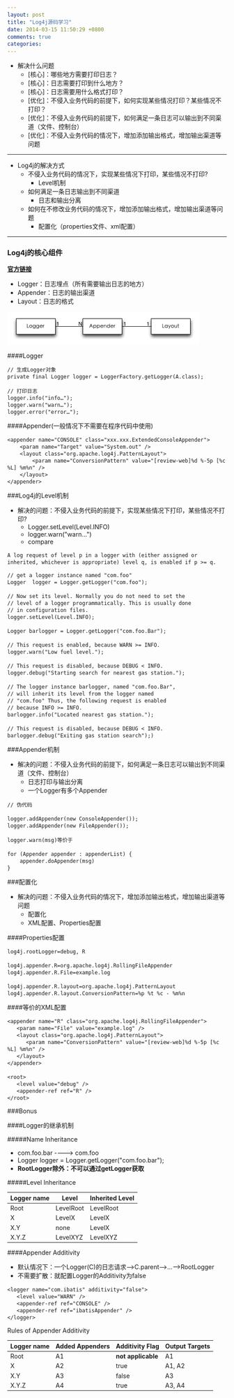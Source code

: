 ```yaml
---
layout: post
title: "Log4j源码学习"
date: 2014-03-15 11:50:29 +0800
comments: true
categories: 
---
```


* 解决什么问题
	* [核心]：哪些地方需要打印日志？
	* [核心]：日志需要打印到什么地方？
	* [核心]：日志需要用什么格式打印？  
	* [优化]：不侵入业务代码的前提下，如何实现某些情况打印？某些情况不打印？
	* [优化]：不侵入业务代码的前提下，如何满足一条日志可以输出到不同渠道（文件、控制台）
	* [优化]：不侵入业务代码的情况下，增加添加输出格式，增加输出渠道等问题

---

* Log4j的解决方式
	* 不侵入业务代码的情况下，实现某些情况下打印，某些情况不打印?
		* Level机制
	* 如何满足一条日志输出到不同渠道
		* 日志和输出分离
	* 如何在不修改业务代码的情况下，增加添加输出格式，增加输出渠道等问题
		* 配置化（properties文件、xml配置）

---

### Log4j的核心组件	

<strong>[官方链接](http://logging.apache.org/log4j/1.2/manual.html)</strong>

* Logger：日志埋点（所有需要输出日志的地方）
* Appender：日志的输出渠道
* Layout：日志的格式

![UML](/images/Log4j_logger_appender_layout_uml.jpg) 

####Logger
```
// 生成Logger对象
private final Logger logger = LoggerFactory.getLogger(A.class);

// 打印日志
logger.info("info…");
logger.warn("warn…");
logger.error("error…");
```

####Appender(一般情况下不需要在程序代码中使用)

```
<appender name="CONSOLE" class="xxx.xxx.ExtendedConsoleAppender">
	<param name="Target" value="System.out" />
	<layout class="org.apache.log4j.PatternLayout">
		<param name="ConversionPattern" value="[review-web]%d %-5p [%c %L] %m%n" />
	</layout>
</appender>
```

###Log4j的Level机制

* 解决的问题：不侵入业务代码的前提下，实现某些情况下打印，某些情况不打印?
	* Logger.setLevel(Level.INFO)
	* logger.warn("warn…")
	* compare 

```
A log request of level p in a logger with (either assigned or inherited, whichever is appropriate) level q, is enabled if p >= q.
```

```
// get a logger instance named "com.foo"
Logger  logger = Logger.getLogger("com.foo");

// Now set its level. Normally you do not need to set the
// level of a logger programmatically. This is usually done
// in configuration files.
logger.setLevel(Level.INFO);

Logger barlogger = Logger.getLogger("com.foo.Bar");

// This request is enabled, because WARN >= INFO.
logger.warn("Low fuel level.");

// This request is disabled, because DEBUG < INFO.
logger.debug("Starting search for nearest gas station.");

// The logger instance barlogger, named "com.foo.Bar",
// will inherit its level from the logger named
// "com.foo" Thus, the following request is enabled
// because INFO >= INFO.
barlogger.info("Located nearest gas station.");

// This request is disabled, because DEBUG < INFO.
barlogger.debug("Exiting gas station search");) 
```

###Appender机制
* 解决的问题：不侵入业务代码的前提下，如何满足一条日志可以输出到不同渠道（文件、控制台）
	* 日志打印与输出分离
	* 一个Logger有多个Appender
	
```
// 伪代码

logger.addAppender(new ConsoleAppender());
logger.addAppender(new FileAppender());

logger.warn(msg)等价于

for (Appender appender : appenderList) {
	appender.doAppender(msg)
}
```

###配置化
* 解决的问题：不侵入业务代码的情况下，增加添加输出格式，增加输出渠道等问题
	* 配置化
	* XML配置、Properties配置

####Properties配置
```
log4j.rootLogger=debug, R

log4j.appender.R=org.apache.log4j.RollingFileAppender
log4j.appender.R.File=example.log

log4j.appender.R.layout=org.apache.log4j.PatternLayout
log4j.appender.R.layout.ConversionPattern=%p %t %c - %m%n
```

####等价的XML配置

```
<appender name="R" class="org.apache.log4j.RollingFileAppender">
   <param name="File" value="example.log" />
   <layout class="org.apache.log4j.PatternLayout">
      <param name="ConversionPattern" value="[review-web]%d %-5p [%c %L] %m%n" />
   </layout>
</appender>

<root>
   <level value="debug" />
   <appender-ref ref="R" />
</root>
```

###Bonus

####Logger的继承机制

#####Name Inheritance

* com.foo.bar ----> com.foo
* Logger logger = Logger.getLogger("com.foo.bar");
* <strong>RootLogger除外：不可以通过getLogger获取</strong>
 

#####Level Inheritance

| Logger name | Level | Inherited Level |
| ------------ | ------------- | ------------ |
| Root | LevelRoot  | LevelRoot |
| X | LevelX  | LevelX |
| X.Y | none  | LevelX |
| X.Y.Z | LevelXYZ  | LevelXYZ |

####Appender Additivity
* 默认情况下：一个Logger(C)的日志请求-->C.parent-->…-->RootLogger
* 不需要扩散：就配置Logger的Additivity为false

```
<logger name="com.ibatis" additivity="false">
   <level value="WARN" />
   <appender-ref ref="CONSOLE" />
   <appender-ref ref="ibatisAppender" />
</logger>
```

Rules of Appender Additivity

| Logger name | Added Appenders	 | Additivity Flag | Output Targets |
| ------------ | ------------- | ------------ | ------------ |
| Root | A1  | <strong>not applicable</strong> | A1 |
| X | A2  | true | A1, A2 |
| X.Y | A3 | false | A3 |
| X.Y.Z | A4 | true | A3, A4 |
